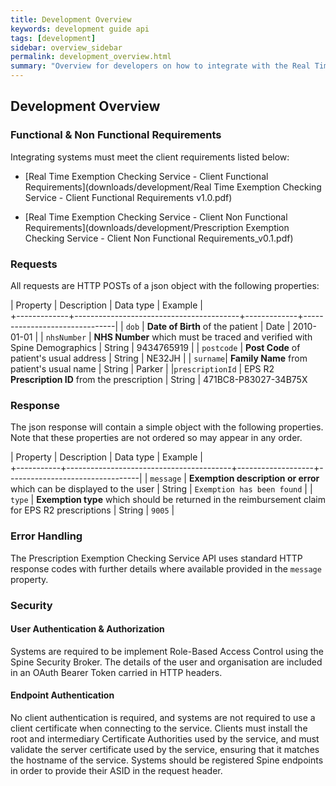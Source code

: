 ```yaml
---
title: Development Overview
keywords: development guide api
tags: [development]
sidebar: overview_sidebar
permalink: development_overview.html
summary: "Overview for developers on how to integrate with the Real Time Exemption Checking Service"
---
```


## Development Overview ##

### Functional & Non Functional Requirements ###

Integrating systems must meet the client requirements listed below:

* [Real Time Exemption Checking Service - Client Functional Requirements](downloads/development/Real Time Exemption Checking Service - Client Functional Requirements v1.0.pdf)

* [Real Time Exemption Checking Service - Client Non Functional Requirements](downloads/development/Prescription Exemption Checking Service - Client Non Functional Requirements_v0.1.pdf)

### Requests ###
All requests are HTTP POSTs of a json object with the following properties:

| Property		|	Description															|	Data type		| Example												|		
+-------------+-----------------------------------------+-------------+-------------------------------|
|	`dob`				|	**Date of Birth** of the patient				|	Date				| 2010-01-01										|
|	`nhsNumber`	| **NHS Number** which must be traced and verified with Spine Demographics | String	| 9434765919 |
|	`postcode`	|	**Post Code** of patient's usual address	|	String			|	NE32JH													|
|	`surname`|	**Family Name** from patient's usual name	|	String			|	Parker													|
|`prescriptionId` | EPS R2 **Prescription ID** from the prescription | String | 471BC8-P83027-34B75X

### Response ###
The json response will contain a simple object with the following properties. Note that these properties are not ordered so may appear in any order.

| Property	|	Description															|	Data type					| Example													|		
+-----------+-----------------------------------------+-------------------+---------------------------------|
|	`message`	| **Exemption description or error** which can be displayed to the user		| String	| `Exemption has been found` |
|	`type`		|	**Exemption type** which should be returned in the reimbursement claim for EPS R2 prescriptions	|	String	|	`9005`	|


### Error Handling ###
The Prescription Exemption Checking Service API uses standard HTTP response codes with further details where available provided in the `message` property.

### Security ###

#### User Authentication & Authorization ####
Systems are required to be implement Role-Based Access Control using the Spine Security Broker. The details of the user and organisation are included in an OAuth Bearer Token carried in HTTP headers.

#### Endpoint Authentication ####
No client authentication is required, and systems are not required to use a client certificate when connecting to the service. Clients must install the root and intermediary Certificate Authorities used by the service, and must validate the server certificate used by the service, ensuring that it matches the hostname of the service. Systems should be registered Spine endpoints in order to provide their ASID in the request header.
